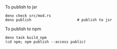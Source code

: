 To publish to jsr

```
deno check src/mod.rs
deno publish                     # publish to jsr
```

To publish to npm

```
deno task build_npm
(cd npm; npm publish --access public)
```
